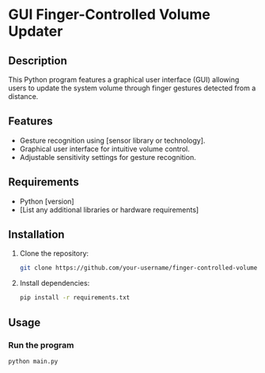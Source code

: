 
# GUI Finger-Controlled Volume Updater

## Description
This Python program features a graphical user interface (GUI) allowing users to update the system volume through finger gestures detected from a distance.

## Features
- Gesture recognition using [sensor library or technology].
- Graphical user interface for intuitive volume control.
- Adjustable sensitivity settings for gesture recognition.

## Requirements
- Python [version]
- [List any additional libraries or hardware requirements]

## Installation
1. Clone the repository:
   ```bash
   git clone https://github.com/your-username/finger-controlled-volume.git```

2. Install dependencies:
   ```bash
   pip install -r requirements.txt
   ```

## Usage
### Run the program
```bash
python main.py
```